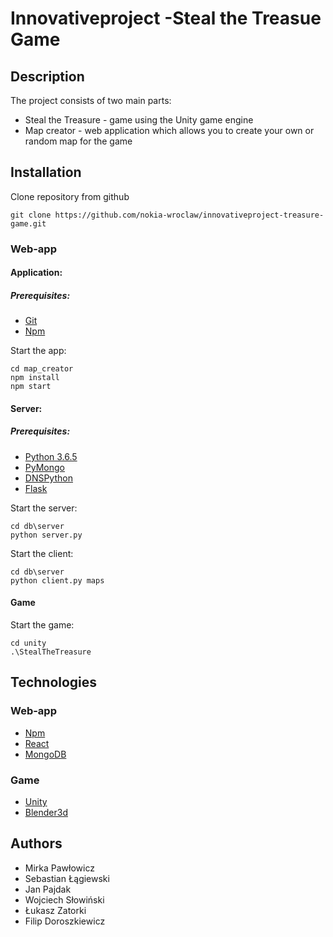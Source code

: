# Innovativeproject -Steal the Treasue Game
## Description

The project consists of two main parts:
 - Steal the Treasure - game using the Unity game engine
 - Map creator -  web application which allows you to create your own or random map for the game

## Installation

Clone repository from github
```
git clone https://github.com/nokia-wroclaw/innovativeproject-treasure-game.git
```

### Web-app

#### Application:
##### Prerequisites:
- [Git](https://git-scm.com/book/en/v2/Getting-Started-Installing-Git)
- [Npm](https://www.npmjs.com/)

Start the app:
```
cd map_creator
npm install
npm start
```
#### Server:
##### Prerequisites:
- [Python 3.6.5](https://www.python.org/downloads/)
- [PyMongo](https://api.mongodb.com/python/current/)
- [DNSPython](http://www.dnspython.org/)
- [Flask](http://flask.pocoo.org/)

Start the server:
```
cd db\server
python server.py
```
Start the client:

```
cd db\server
python client.py maps
```

#### Game
Start the game:
```
cd unity
.\StealTheTreasure
```


## Technologies
### Web-app
* [Npm](https://www.npmjs.com/)
* [React](https://reactjs.org/)
* [MongoDB](https://www.mongodb.com/)

### Game
* [Unity](https://unity3d.com/)
* [Blender3d](https://www.blender.org/)



## Authors
- Mirka Pawłowicz
- Sebastian Łągiewski
- Jan Pajdak
- Wojciech Słowiński
- Łukasz Zatorki
- Filip Doroszkiewicz

